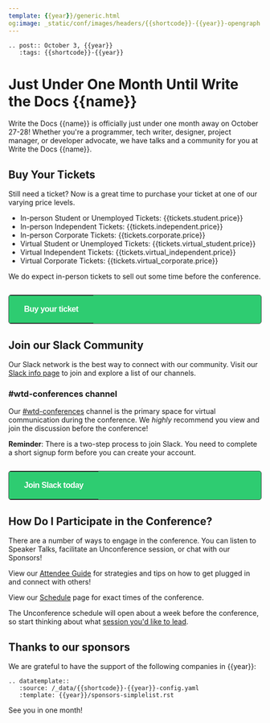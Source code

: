 ```yaml
---
template: {{year}}/generic.html
og:image: _static/conf/images/headers/{{shortcode}}-{{year}}-opengraph.jpg
---
```


```{eval-rst}
.. post:: October 3, {{year}}
   :tags: {{shortcode}}-{{year}}
```

# Just Under One Month Until Write the Docs {{name}}

Write the Docs {{name}} is officially just under one month away on October 27-28! Whether you're a programmer, tech writer, designer, project manager, or developer advocate, we have talks and a community for you at Write the Docs {{name}}.

## Buy Your Tickets

Still need a ticket? Now is a great time to purchase your ticket at one of our varying price levels.

- In-person Student or Unemployed Tickets: {{tickets.student.price}} 
- In-person Independent Tickets: {{tickets.independent.price}} 
- In-person Corporate Tickets: {{tickets.corporate.price}} 
- Virtual Student or Unemployed Tickets: {{tickets.virtual_student.price}}
- Virtual Independent Tickets: {{tickets.virtual_independent.price}}
- Virtual Corporate Tickets: {{tickets.virtual_corporate.price}}
   
We do expect in-person tickets to sell out some time before the conference.

   <p style="margin: 2em 0;">
   <table border="0" cellpadding="0" cellspacing="0" style="background-color:#2ECC71; border:1px solid #4a4a4a; border-radius:5px;">
   <tr>
      <td align="center" valign="middle" style="color:#FFFFFF; font-family:Helvetica, Arial, sans-serif; font-size:16px; font-weight:bold; letter-spacing:-.5px; line-height:150%; padding-top:15px; padding-right:30px; padding-bottom:15px; padding-left:30px;">
         <a href="https://www.writethedocs.org/conf/{{shortcode}}/{{year}}/tickets/" target="_blank" style="color:#FFFFFF; text-decoration:none; border-bottom: none;">Buy your ticket</a>
      </td>
   </tr>
   </table>
   </p>

## Join our Slack Community

Our Slack network is the best way to connect with our community. Visit our [Slack info page](https://www.writethedocs.org/slack/) to join and explore a list of our channels.

### #wtd-conferences channel
Our [#wtd-conferences](https://writethedocs.slack.com/archives/C1AKFQATH) channel is the primary space for virtual communication during the conference. We *highly* recommend you view and join the discussion before the conference!

**Reminder**: There is a two-step process to join Slack. You need to complete a short signup form before you can create your account.

   <p style="margin: 2em 0;">
   <table border="0" cellpadding="0" cellspacing="0" style="background-color:#2ECC71; border:1px solid #4a4a4a; border-radius:5px;">
   <tr>
      <td align="center" valign="middle" style="color:#FFFFFF; font-family:Helvetica, Arial, sans-serif; font-size:16px; font-weight:bold; letter-spacing:-.5px; line-height:150%; padding-top:15px; padding-right:30px; padding-bottom:15px; padding-left:30px;">
         <a href="https://docs.google.com/forms/d/e/1FAIpQLSdq4DWRphVt1qVqH8NsjNnS0Szu_NljjZRUvyYqR7mdc00zKQ/viewform" target="_blank" style="color:#FFFFFF; text-decoration:none; border-bottom: none;">Join Slack today</a>
      </td>
   </tr>
   </table>
   </p>

## How Do I Participate in the Conference? 

There are a number of ways to engage in the conference. You can listen to Speaker Talks, facilitate an Unconference session, or chat with our Sponsors!

View our [Attendee Guide](https://www.writethedocs.org/conf/{{shortcode}}/{{year}}/attendee-guide/) for strategies and tips on how to get plugged in and connect with others!

View our [Schedule](https://www.writethedocs.org/conf/{{shortcode}}/{{year}}/schedule/) page for exact times of the conference.

The Unconference schedule will open about a week before the conference, so start thinking about what 
[session you'd like to lead](https://www.writethedocs.org/conf/{{shortcode}}/{{year}}/schedule/).

## Thanks to our sponsors

We are grateful to have the support of the following companies in {{year}}:

```{eval-rst}
.. datatemplate::
   :source: /_data/{{shortcode}}-{{year}}-config.yaml
   :template: {{year}}/sponsors-simplelist.rst
```

See you in one month!
